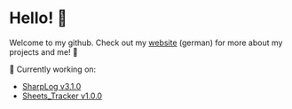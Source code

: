 # Hello! 👋

Welcome to my github. Check out my [website](marvin-fuchs.de) (german) for more about my projects and me! 🚀

🎈 Currently working on:
- [SharpLog v3.1.0](sharplog.marvin-fuchs.de)
- [Sheets_Tracker v1.0.0](github.com/habetuz/Sheets_Tracking)
